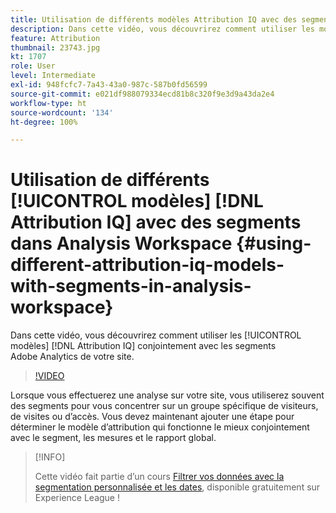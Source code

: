 ```yaml
---
title: Utilisation de différents modèles Attribution IQ avec des segments dans Analysis Workspace
description: Dans cette vidéo, vous découvrirez comment utiliser les modèles Attribution IQ conjointement avec les segments Adobe Analytics de votre site.
feature: Attribution
thumbnail: 23743.jpg
kt: 1707
role: User
level: Intermediate
exl-id: 948fcfc7-7a43-43a0-987c-587b0fd56599
source-git-commit: e021df988079334ecd81b8c320f9e3d9a43da2e4
workflow-type: ht
source-wordcount: '134'
ht-degree: 100%

---
```


# Utilisation de différents [!UICONTROL modèles] [!DNL Attribution IQ] avec des segments dans Analysis Workspace {#using-different-attribution-iq-models-with-segments-in-analysis-workspace}

Dans cette vidéo, vous découvrirez comment utiliser les [!UICONTROL modèles] [!DNL Attribution IQ] conjointement avec les segments Adobe Analytics de votre site.

>[!VIDEO](https://video.tv.adobe.com/v/23743/?quality=12)

Lorsque vous effectuerez une analyse sur votre site, vous utiliserez souvent des segments pour vous concentrer sur un groupe spécifique de visiteurs, de visites ou d’accès. Vous devez maintenant ajouter une étape pour déterminer le modèle d’attribution qui fonctionne le mieux conjointement avec le segment, les mesures et le rapport global.

>[!INFO]
>
> Cette vidéo fait partie d’un cours [Filtrer vos données avec la segmentation personnalisée et les dates](https://experienceleague.adobe.com/?recommended=Analytics-U-1-2021.1.filterdata), disponible gratuitement sur Experience League !


